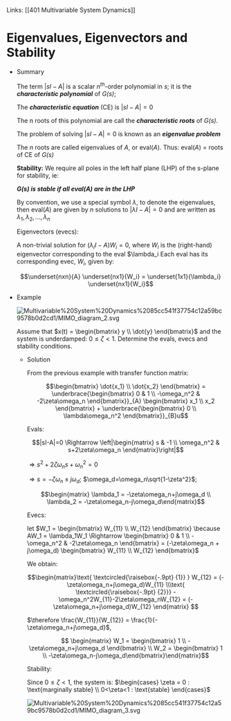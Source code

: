 Links: [[401 Multivariable System Dynamics]]
# Eigenvalues, Eigenvectors and Stability

- Summary

    The term $|sI-A|$ is a scalar $n^{th}$-order polynomial in *s*; it is the ***characteristic polynomial*** of *G(s)*;

    The ***characteristic equation*** (CE) is $|sI-A|=0$

    The n roots of this polynomial are call the ***characteristic roots*** of *G(s)*.

    The problem of solving $|sI-A|=0$ is known as an ***eigenvalue problem***

    The *n* roots are called eigenvalues of *A*, or eval(*A*). Thus: eval(*A*) = roots of CE of *G(s)*

    **Stability:** We require all poles in the left half plane (LHP) of the s-plane for stability, ie:

    ***G(s) is stable if all eval(A) are in the LHP***

    By convention, we use a special symbol $\lambda$, to denote the eigenvalues, then eval(*A*) are given by *n* solutions to $|\lambda I - A|=0$ and are written as $\lambda_1, \lambda_2, ..., \lambda_n$

    Eigenvectors (evecs):

    A non-trivial solution for $(\lambda_i I - A)W_i = 0$, where $W_i$ is the (right-hand) eigenvector corresponding to the eval $\lambda_i
    Each eval has its corresponding evec, $W_i$, given by:

    $$\underset{nxn}{A} \underset{nx1}{W_i} = \underset{1x1}{\lambda_i} \underset{nx1}{W_i}$$

- Example

    ![Multivariable%20System%20Dynamics%2085cc541f37754c12a59bc9578b0d2cd1/MIMO_diagram_2.svg](Multivariable%20System%20Dynamics%2085cc541f37754c12a59bc9578b0d2cd1/MIMO_diagram_2.svg)

    Assume that $x(t) = \begin{bmatrix} y \\ \dot{y} \end{bmatrix}$ and the system is underdamped: $0≤\zeta<1$. Determine the evals, evecs and stability conditions.

    - Solution

        From the previous example with transfer function matrix:

        $$\begin{bmatrix} \dot{x_1} \\ \dot{x_2} \end{bmatrix} = \underbrace{\begin{bmatrix} 0 & 1 \\ -\omega_n^2 & -2\zeta\omega_n \end{bmatrix}}_{A} \begin{bmatrix} x_1 \\ x_2 \end{bmatrix} + \underbrace{\begin{bmatrix} 0 \\ \lambda\omega_n^2 \end{bmatrix}}_{B}u$$

        Evals:

        $$|sI-A|=0 \Rightarrow \left|\begin{matrix} s & -1 \\ \omega_n^2 & s+2\zeta\omega_n \end{matrix}\right|$$

        $\Rightarrow s^2 + 2\zeta\omega_ns+\omega_n^2 = 0$

        $\Rightarrow s=-\zeta\omega_n \pm j\omega_d$; $\omega_d=\omega_n\sqrt{1-\zeta^2}$;

        $$\begin{matrix} \lambda_1 = -\zeta\omega_n+j\omega_d \\ \lambda_2 = -\zeta\omega_n-j\omega_d\end{matrix}$$

        Evecs:

        let $W_1 = \begin{bmatrix} W_{11} \\ W_{12} \end{bmatrix} \because AW_1 = \lambda_1W_1 \Rightarrow \begin{bmatrix} 0 & 1 \\ -\omega_n^2 & -2\zeta\omega_n \end{bmatrix} = (-\zeta\omega_n + j\omega_d) \begin{bmatrix} W_{11} \\ W_{12} \end{bmatrix}$

        We obtain:

        $$\begin{matrix}\text{ \textcircled{\raisebox{-.9pt} {1}} } W_{12} = (-\zeta\omega_n+j\omega_d)W_{11} \\\text{ \textcircled{\raisebox{-.9pt} {2}}} -\omega_n^2W_{11}-2\zeta\omega_nW_{12} = (-\zeta\omega_n+j\omega_d)W_{12} \end{matrix} 
        $$

        $\therefore \frac{W_{11}}{W_{12}} = \frac{1}{-\zeta\omega_n+j\omega_d}$, 

        $$ \begin{matrix} W_1 = \begin{bmatrix} 1 \\ -\zeta\omega_n+j\omega_d \end{bmatrix} \\ W_2 = \begin{bmatrix} 1 \\ -\zeta\omega_n-j\omega_d\end{bmatrix}\end{matrix}$$

        Stability:

        Since $0≤\zeta<1$, the system is: $\begin{cases} \zeta = 0 : \text{marginally stable} \\ 0<\zeta<1 : \text{stable} \end{cases}$

        ![Multivariable%20System%20Dynamics%2085cc541f37754c12a59bc9578b0d2cd1/MIMO_diagram_3.svg](Multivariable%20System%20Dynamics%2085cc541f37754c12a59bc9578b0d2cd1/MIMO_diagram_3.svg)
